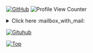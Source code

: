 [![GitHub](https://img.shields.io/github/followers/Anonyhh?label=follow&style=social)](https://github.com/Anonyhh) ![Profile View Counter](https://komarev.com/ghpvc/?username=Anonyhh)


<details>
  <summary align="left">Click here :mailbox_with_mail: </summary>
  <pre>
discord.gg/nixakanazis
  </pre>
</details>

[![Gituhub](https://github-readme-stats.vercel.app/api?username=Anonyhh&show_icons=true&theme=dracula)](https://github.com/anuraghazra/github-readme-stats)

[![Top](https://github-readme-stats.vercel.app/api/top-langs/?username=Anonyhh&exclude_repo=eslint-config&theme=dracula)](https://github.com/anuraghazra/github-readme-stats)
